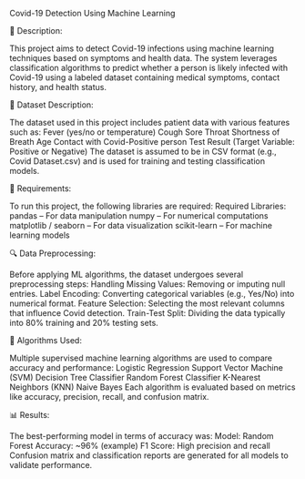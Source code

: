 Covid-19 Detection Using Machine Learning


📝 Description:


This project aims to detect Covid-19 infections using machine learning techniques based on symptoms and health data. The system leverages classification algorithms to predict whether a person is likely infected with Covid-19 using a labeled dataset containing medical symptoms, contact history, and health status.



📝 Dataset Description:


The dataset used in this project includes patient data with various features such as:
Fever (yes/no or temperature)
Cough
Sore Throat
Shortness of Breath
Age
Contact with Covid-Positive person
Test Result (Target Variable: Positive or Negative)
The dataset is assumed to be in CSV format (e.g., Covid Dataset.csv) and is used for training and testing classification models.

🔧 Requirements:


To run this project, the following libraries are required:
Required Libraries:
pandas – For data manipulation
numpy – For numerical computations
matplotlib / seaborn – For data visualization
scikit-learn – For machine learning models

🔍 Data Preprocessing:


Before applying ML algorithms, the dataset undergoes several preprocessing steps:
Handling Missing Values: Removing or imputing null entries.
Label Encoding: Converting categorical variables (e.g., Yes/No) into numerical format.
Feature Selection: Selecting the most relevant columns that influence Covid detection.
Train-Test Split: Dividing the data typically into 80% training and 20% testing sets.

🤖 Algorithms Used:


Multiple supervised machine learning algorithms are used to compare accuracy and performance:
Logistic Regression
Support Vector Machine (SVM)
Decision Tree Classifier
Random Forest Classifier
K-Nearest Neighbors (KNN)
Naive Bayes
Each algorithm is evaluated based on metrics like accuracy, precision, recall, and confusion matrix.

📊 Results:


The best-performing model in terms of accuracy was:
Model: Random Forest
Accuracy: ~96% (example)
F1 Score: High precision and recall
Confusion matrix and classification reports are generated for all models to validate performance.




